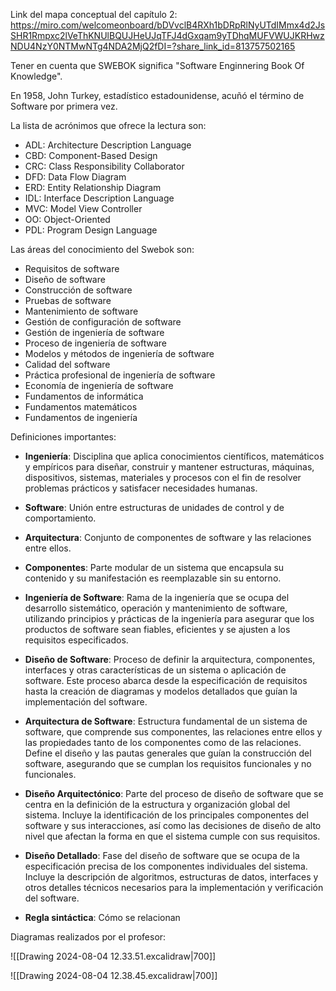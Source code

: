Link del mapa conceptual del capítulo 2: https://miro.com/welcomeonboard/bDVvclB4RXh1bDRpRlNyUTdIMmx4d2JsSHR1Rmpxc2lVeThKNUlBQUJHeUJqTFJ4dGxqam9yTDhqMUFVWUJKRHwzNDU4NzY0NTMwNTg4NDA2MjQ2fDI=?share_link_id=813757502165

Tener en cuenta que SWEBOK significa "Software Enginnering Book Of Knowledge".

En 1958, John Turkey, estadístico estadounidense, acuñó el término de Software por primera vez.

La lista de acrónimos que ofrece la lectura son:

- ADL: Architecture Description Language
- CBD: Component-Based Design
- CRC: Class Responsibility Collaborator
- DFD: Data Flow Diagram
- ERD: Entity Relationship Diagram
- IDL: Interface Description Language
- MVC: Model View Controller
- OO: Object-Oriented
- PDL: Program Design Language

Las áreas del conocimiento del Swebok son:

- Requisitos de software
- Diseño de software
- Construcción de software
- Pruebas de software
- Mantenimiento de software
- Gestión de configuración de software
- Gestión de ingeniería de software
- Proceso de ingeniería de software
- Modelos y métodos de ingeniería de software
- Calidad del software
- Práctica profesional de ingeniería de software
- Economía de ingeniería de software
- Fundamentos de informática
- Fundamentos matemáticos
- Fundamentos de ingeniería

Definiciones importantes:

- **Ingeniería**: Disciplina que aplica conocimientos científicos, matemáticos y empíricos para diseñar, construir y mantener estructuras, máquinas, dispositivos, sistemas, materiales y procesos con el fin de resolver problemas prácticos y satisfacer necesidades humanas.

- **Software**: Unión entre estructuras de unidades de control y de comportamiento.

- **Arquitectura**: Conjunto de componentes de software y las relaciones entre ellos.

- **Componentes**: Parte modular de un sistema que encapsula su contenido y su manifestación es reemplazable sin su entorno.

- **Ingeniería de Software**: Rama de la ingeniería que se ocupa del desarrollo sistemático, operación y mantenimiento de software, utilizando principios y prácticas de la ingeniería para asegurar que los productos de software sean fiables, eficientes y se ajusten a los requisitos especificados.

- **Diseño de Software**: Proceso de definir la arquitectura, componentes, interfaces y otras características de un sistema o aplicación de software. Este proceso abarca desde la especificación de requisitos hasta la creación de diagramas y modelos detallados que guían la implementación del software.

- **Arquitectura de Software**: Estructura fundamental de un sistema de software, que comprende sus componentes, las relaciones entre ellos y las propiedades tanto de los componentes como de las relaciones. Define el diseño y las pautas generales que guían la construcción del software, asegurando que se cumplan los requisitos funcionales y no funcionales.

- **Diseño Arquitectónico**: Parte del proceso de diseño de software que se centra en la definición de la estructura y organización global del sistema. Incluye la identificación de los principales componentes del software y sus interacciones, así como las decisiones de diseño de alto nivel que afectan la forma en que el sistema cumple con sus requisitos.

- **Diseño Detallado**: Fase del diseño de software que se ocupa de la especificación precisa de los componentes individuales del sistema. Incluye la descripción de algoritmos, estructuras de datos, interfaces y otros detalles técnicos necesarios para la implementación y verificación del software.

- **Regla sintáctica**: Cómo se relacionan

Diagramas realizados por el profesor:

![[Drawing 2024-08-04 12.33.51.excalidraw|700]]

![[Drawing 2024-08-04 12.38.45.excalidraw|700]]

